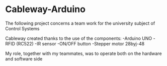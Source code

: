 # Cableway-Arduino

The following project concerns a team work for the university subject of Control Systems

Cableway created thanks to the use of the components:
-Arduino UNO
-RFID (RC522)
-IR sensor
-ON/OFF button
-Stepper motor 28byj-48

My role, together with my teammates, was to operate both on the hardware and software side

